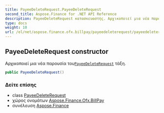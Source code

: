```yaml
---
title: PayeeDeleteRequest.PayeeDeleteRequest
second_title: Aspose.Finance for .NET API Reference
description: PayeeDeleteRequest κατασκευαστής. Αρχικοποιεί μια νέα παρουσία τουPayeeDeleteRequest τάξη.
type: docs
weight: 10
url: /el/net/aspose.finance.ofx.billpay/payeedeleterequest/payeedeleterequest/
---
```

## PayeeDeleteRequest constructor

Αρχικοποιεί μια νέα παρουσία του[`PayeeDeleteRequest`](../) τάξη.

```csharp
public PayeeDeleteRequest()
```

### Δείτε επίσης

* class [PayeeDeleteRequest](../)
* χώρος ονομάτων [Aspose.Finance.Ofx.BillPay](../../payeedeleterequest/)
* συνέλευση [Aspose.Finance](../../../)


